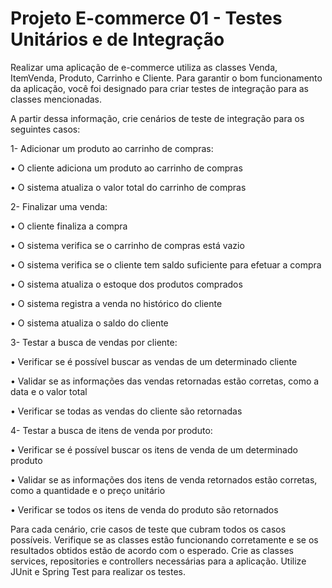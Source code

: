 # Projeto E-commerce 01 - Testes Unitários e de Integração

Realizar uma aplicação de e-commerce utiliza as classes Venda, ItemVenda, Produto, Carrinho e Cliente. Para garantir o bom funcionamento da aplicação, você foi designado para criar testes de integração para as classes mencionadas.

A partir dessa informação, crie cenários de teste de integração para os seguintes casos:

1- Adicionar um produto ao carrinho de compras:

• O cliente adiciona um produto ao carrinho de compras

• O sistema atualiza o valor total do carrinho de compras

2- Finalizar uma venda:

• O cliente finaliza a compra

• O sistema verifica se o carrinho de compras está vazio

• O sistema verifica se o cliente tem saldo suficiente para efetuar a compra

• O sistema atualiza o estoque dos produtos comprados

• O sistema registra a venda no histórico do cliente

• O sistema atualiza o saldo do cliente

3- Testar a busca de vendas por cliente:

• Verificar se é possível buscar as vendas de um determinado cliente

• Validar se as informações das vendas retornadas estão corretas, como a data e o valor total

• Verificar se todas as vendas do cliente são retornadas

4- Testar a busca de itens de venda por produto:

• Verificar se é possível buscar os itens de venda de um determinado produto

• Validar se as informações dos itens de venda retornados estão corretas, como a quantidade e o preço unitário

• Verificar se todos os itens de venda do produto são retornados

Para cada cenário, crie casos de teste que cubram todos os casos possíveis. Verifique se as classes estão funcionando corretamente e se os resultados obtidos estão de acordo com o esperado. Crie as classes services, repositories e controllers necessárias para a aplicação. Utilize JUnit e Spring Test para realizar os testes.
